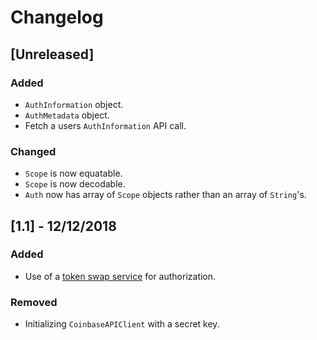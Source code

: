 # Changelog

## [Unreleased]

### Added

- `AuthInformation` object.
- `AuthMetadata` object.
- Fetch a users `AuthInformation` API call.

### Changed

- `Scope` is now equatable.
- `Scope` is now decodable.
- `Auth` now has array of `Scope` objects rather than an array of `String`'s.

## [1.1] - 12/12/2018

### Added

- Use of a [token swap service](https://github.com/reddavis/Coinbase-Token-Swap) for authorization.

### Removed

- Initializing `CoinbaseAPIClient` with a secret key.
